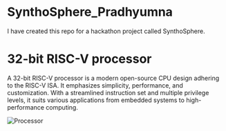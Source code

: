 # SynthoSphere_Pradhyumna
I have created this repo for a hackathon project called SynthoSphere.

# 32-bit RISC-V processor 
A 32-bit RISC-V processor is a modern open-source CPU design adhering to the RISC-V ISA. It emphasizes simplicity, performance, and customization.
With a streamlined instruction set and multiple privilege levels, it suits various applications from embedded systems to high-performance computing.


![Processor](            https://github.com/PradhyumnaVA/SynthoSphere_Pradhyumna/assets/137704414/8003f12f-dc45-4340-84c8-b98ab642a1f6)



